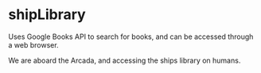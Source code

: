 # shipLibrary
Uses Google Books API to search for books, and can be accessed through a web browser.

We are aboard the Arcada, and accessing the ships library on humans.
